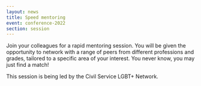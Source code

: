 ```yaml
---
layout: news
title: Speed mentoring
event: conference-2022
section: session
---
```

Join your colleagues for a rapid mentoring session. You will be given the opportunity to network with a range of peers from different professions and grades, tailored to a specific area of your interest. You never know, you may just find a match! 

This session is being led by the Civil Service LGBT+ Network. 